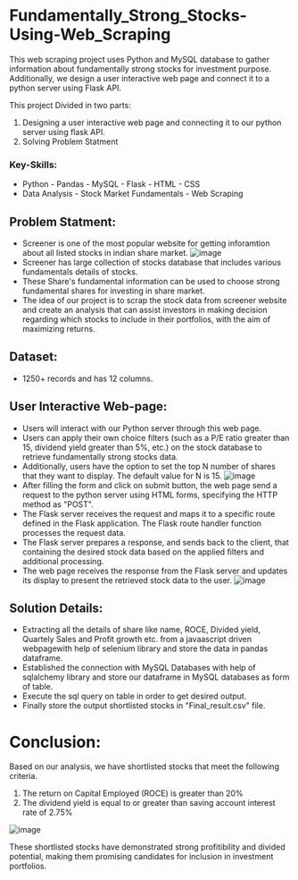 # Fundamentally_Strong_Stocks-Using-Web_Scraping
This web scraping project uses Python and MySQL database to gather information about fundamentally strong stocks for investment purpose.
Additionally, we design a user interactive web page and connect it to a python server using Flask API.

This project Divided in two parts:
1. Designing a user interactive web page and connecting it to our python server using flask API.
2. Solving Problem Statment

### Key-Skills:
- Python - Pandas - MySQL - Flask - HTML - CSS
- Data Analysis - Stock Market Fundamentals - Web Scraping
   
## Problem Statment:

- Screener is one of the most popular website for getting inforamtion about all listed stocks in indian share market.
![image](https://github.com/harshjalan0602/Fundamentally_Strong_Stocks-Using-Web_Scraping/assets/129959008/67114907-1cec-49aa-8716-dc05ea814943)
- Screener has large collection of stocks database that includes various fundamentals details of stocks.
- These Share's fundamental information can be used to choose strong fundamental shares for investing in share market.
- The idea of our project is to scrap the stock data from screener website and create an analysis that can assist investors in making decision regarding which stocks to include in their portfolios, with the aim of maximizing returns.

## Dataset:

- 1250+ records and has 12 columns.

## User Interactive Web-page:

- Users will interact with our Python server through this web page.
- Users can apply their own choice filters (such as a P/E ratio greater than 15, dividend yield greater than 5%, etc.) on the stock database to retrieve fundamentally strong stocks data.
- Additionally, users have the option to set the top N number of shares that they want to display. The default value for N is 15.
![image](https://github.com/harshjalan0602/Fundamentally_Strong_Stocks-Using-Web_Scraping/assets/129959008/bd1625bb-cceb-49c6-8378-00efb1cd2a8f)
- After filling the form and click on submit button, the web page send a request to the python server using HTML forms, specifying the HTTP method as "POST".
- The Flask server receives the request and maps it to a specific route defined in the Flask application. The Flask route handler function processes the request data.
- The Flask server prepares a response, and sends back to the client, that containing the desired stock data based on the applied filters and additional processing.
- The web page receives the response from the Flask server and updates its display to present the retrieved stock data to the user.
![image](https://github.com/harshjalan0602/Fundamentally_Strong_Stocks-Using-Web_Scraping/assets/129959008/d9d93ab0-fb61-4962-bc34-90d917c9a88c)

## Solution Details:

- Extracting all the details of share like name, ROCE, Divided yield, Quartely Sales and Profit growth etc. from a javaascript driven webpagewith help of selenium library and store the data in pandas dataframe.
- Established the connection with MySQL Databases with help of sqlalchemy library and store our dataframe in MySQL databases as form of table.
- Execute the sql query on table in order to get desired output.
- Finally store the output shortlisted stocks in "Final_result.csv" file.

# Conclusion:

Based on our analysis, we have shortlisted stocks that meet the following criteria.

  1. The return on Capital Employed (ROCE) is greater than 20%
  2. The dividend yield is equal to or greater than saving account interest rate of 2.75%

![image](https://github.com/harshjalan0602/Fundamentally_Strong_Stocks-Using-Web_Scraping/assets/129959008/3cd5830e-6b46-415a-a670-a93873f60fbe)

These shortlisted stocks have demonstrated strong profitibility and divided potential, making them promising candidates for inclusion in investment portfolios.
